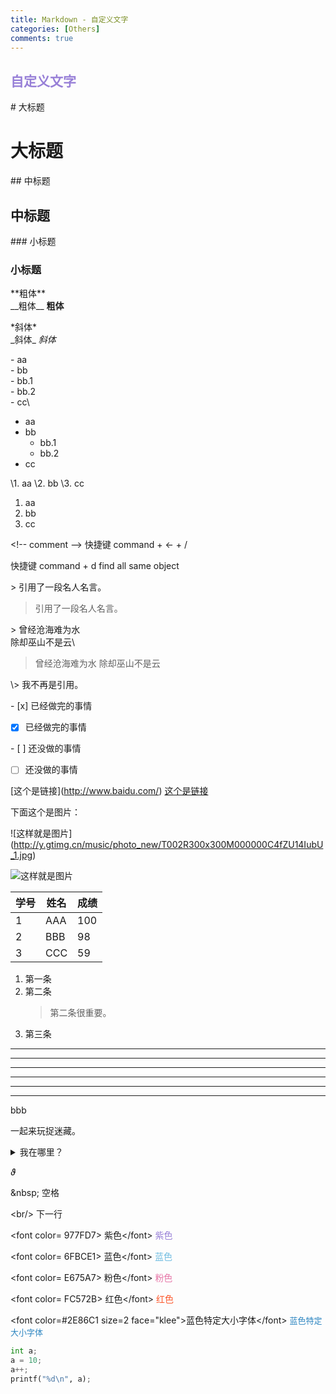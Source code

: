 ```yaml
---
title: Markdown - 自定义文字
categories: [Others]
comments: true
---
```


## <font color= 977FD7> 自定义文字</font>

\# 大标题
# 大标题

\## 中标题
## 中标题

\### 小标题
### 小标题

\*\*粗体\*\*\
 \_\_粗体\_\_
**粗体**

\*斜体\*\
\_斜体\_
*斜体*

\- aa\
\- bb\
  \- bb.1\
  \- bb.2\
\- cc\

- aa
- bb
  - bb.1
  - bb.2
- cc


\1. aa
\2. bb
\3. cc

1. aa
2. bb
3. cc

\<!-- comment -->
快捷键 command + <- + /

快捷键 command + d find all same object



\> 引用了一段名人名言。
> 引用了一段名人名言。

\> 曾经沧海难为水\
除却巫山不是云\

> 曾经沧海难为水
除却巫山不是云

\\> 我不再是引用。


\- [x] 已经做完的事情
- [x] 已经做完的事情

\- [ ] 还没做的事情
- [ ] 还没做的事情



\[这个是链接](http://www.baidu.com/)
[这个是链接](http://www.baidu.com/)

下面这个是图片：

\!\[这样就是图片](http://y.gtimg.cn/music/photo_new/T002R300x300M000000C4fZU14IubU_1.jpg)

![这样就是图片](http://y.gtimg.cn/music/photo_new/T002R300x300M000000C4fZU14IubU_1.jpg)



学号 | 姓名 | 成绩
--- | --- | ---
1 | AAA | 100
2 | BBB | 98
3 | CCC | 59

1. 第一条
2. 第二条
   > 第二条很重要。
1. 第三条

* * *

***

*****

- - -

---------------------------------------

***
bbb


一起来玩捉迷藏。

<details>
<summary>我在哪里？</summary>

> 被你发现了。

</details>

$\vartheta$



\&nbsp;
空格

\<br/>
下一行


\<font color= 977FD7> 紫色\</font>
<font color= 977FD7> 紫色</font>

\<font color= 6FBCE1> 蓝色\</font>
<font color= 6FBCE1> 蓝色</font>

\<font color= E675A7> 粉色\</font>
<font color= E675A7> 粉色</font>

\<font color= FC572B> 红色\</font>
<font color= FC572B> 红色</font>

\<font color=#2E86C1 size=2 face="klee">蓝色特定大小字体\</font>
<font color=#2E86C1 size=2 face="klee">蓝色特定大小字体</font>



```py
int a;
a = 10;
a++;
printf("%d\n", a);
```
